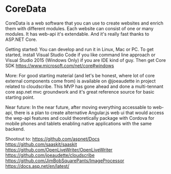 # CoreData
CoreData is a web software that you can use to create websites and enrich them with different modules. Each website can consist of one or many modules. It has web-api it's extendable. And it's really fast thanks to ASP.NET Core. 

Getting started:
You can develop and run it in Linux, Mac or PC. To get started, install Visual Studio Code if you like command line approach or Visual Studio 2015 (Windows Only) if you are IDE kind of guy. Then get Core SDK https://www.microsoft.com/net/core#windows

More:
For good starting material (and let's be honest, where lot of core external components come from) is available on @joeaudette in project related to cloudscribe. This MVP has gone ahead and done a multi-tennant core asp.net mvc groundwork and it's great reference source for basic starting point.

Near future:
In the near future, after moving everything accessable to web-api, there is a plan to create alternative Angular.js web ui that would access the wep-api features and could theoretically package with Cordova for mobile phones and tablets enabling native applications with the same backend.

Shootout to:
https://github.com/aspnet/Docs  
https://github.com/saaskit/saaskit  
https://github.com/OpenLiveWriter/OpenLiveWriter  
https://github.com/joeaudette/cloudscribe  
https://github.com/JimBobSquarePants/ImageProcessor 
https://docs.asp.net/en/latest/
 


